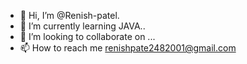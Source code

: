 - 👋 Hi, I’m @Renish-patel.
- 🌱 I’m currently learning JAVA..
- 💞️ I’m looking to collaborate on ...
- 📫 How to reach me renishpate2482001@gmail.com

<!---
Renish-patel/Renish-patel is a ✨ special ✨ repository because its `README.md` (this file) appears on your GitHub profile.
You can click the Preview link to take a look at your changes.
--->
